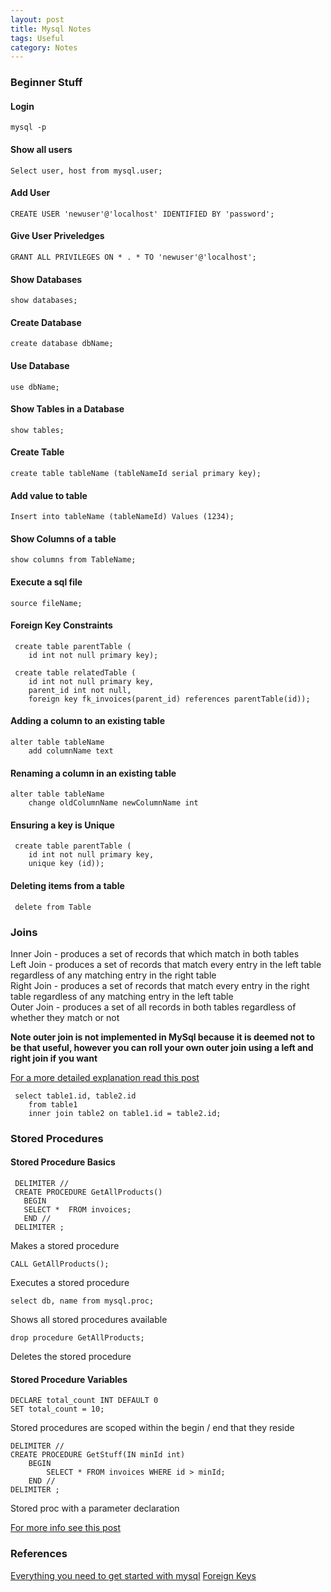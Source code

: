 ```yaml
---
layout: post
title: Mysql Notes
tags: Useful
category: Notes
---
```


### Beginner Stuff ###

#### Login ####

~~~
mysql -p
~~~

#### Show all users ####

~~~
Select user, host from mysql.user;
~~~

#### Add User ####

~~~
CREATE USER 'newuser'@'localhost' IDENTIFIED BY 'password';
~~~

#### Give User Priveledges ####

~~~
GRANT ALL PRIVILEGES ON * . * TO 'newuser'@'localhost';
~~~

#### Show Databases ####

~~~
show databases;
~~~

#### Create Database ####

~~~ 
create database dbName;
~~~

#### Use Database ####

~~~
use dbName;
~~~

#### Show Tables in a Database ####

~~~
show tables;
~~~

#### Create Table ####

~~~
create table tableName (tableNameId serial primary key);
~~~

#### Add value to table ####

~~~
Insert into tableName (tableNameId) Values (1234);
~~~

#### Show Columns of a table ####

~~~
show columns from TableName;
~~~

#### Execute a sql file ####

~~~
source fileName;
~~~

#### Foreign Key Constraints ####

~~~
 create table parentTable (
	id int not null primary key);

 create table relatedTable (
	id int not null primary key, 
	parent_id int not null, 
	foreign key fk_invoices(parent_id) references parentTable(id));
~~~

#### Adding a column to an existing table ####

~~~
alter table tableName
	add columnName text
~~~

#### Renaming a column in an existing table ####

~~~
alter table tableName
	change oldColumnName newColumnName int
~~~

#### Ensuring a key is Unique ####

~~~
 create table parentTable (
	id int not null primary key,
	unique key (id));
~~~

#### Deleting items from a table ####

~~~
 delete from Table
~~~

### Joins ###

Inner Join - produces a set of records that which match in both tables  
Left Join - produces a set of records that match every entry in the left table regardless of any matching entry in the right table  
Right Join - produces a set of records that match every entry in the right table regardless of any matching entry in the left table  
Outer Join - produces a set of all records in both tables regardless of whether they match or not

**Note outer join is not implemented in MySql because it is deemed not to be that useful, however you can roll your own outer join using a left and right join if you want**

[For a more detailed explanation read this post](http://www.sitepoint.com/understanding-sql-joins-mysql-database/)

~~~
 select table1.id, table2.id
	from table1
	inner join table2 on table1.id = table2.id;
~~~

### Stored Procedures ###

#### Stored Procedure Basics ####

~~~
 DELIMITER //
 CREATE PROCEDURE GetAllProducts()
   BEGIN
   SELECT *  FROM invoices;
   END //
 DELIMITER ;
~~~
Makes a stored procedure

~~~
CALL GetAllProducts();
~~~
Executes a stored procedure

~~~
select db, name from mysql.proc;
~~~
Shows all stored procedures available

~~~
drop procedure GetAllProducts;
~~~
Deletes the stored procedure

#### Stored Procedure Variables ####

~~~
DECLARE total_count INT DEFAULT 0
SET total_count = 10;
~~~
Stored procedures are scoped within the begin / end that they reside

~~~
DELIMITER //
CREATE PROCEDURE GetStuff(IN minId int)
    BEGIN
        SELECT * FROM invoices WHERE id > minId;
    END //
DELIMITER ;
~~~
Stored proc with a parameter declaration

[For more info see this post](http://www.mysqltutorial.org/stored-procedures-parameters.aspx)


### References ###

[Everything you need to get started with mysql](http://code.tutsplus.com/tutorials/everything-you-need-to-get-started-with-mysql--net-3076)
[Foreign Keys](http://www.mysqltutorial.org/mysql-foreign-key/)
